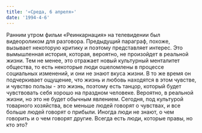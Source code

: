 ```yaml
---
title: '«Среда, 6 апреля»'
date: '1994-4-6'
---
```


Ранним утром фильм «Реинкарнация» на телевидении был видеороликом для разговора. Предыдущий параграф, похоже, вызывает некоторую критику и поэтому представляет интерес. Это вымышленная история, которая, вероятно, не произойдет в реальной жизни. Тем не менее, это отражает новый культурный менталитет общества, то есть некоторые люди ошеломлены в процессе социальных изменений, и они не знают вкуса жизни. В то же время он подчеркивает ощущение, что жизнь и любовь находятся в этом чувстве, и чувство пользы - это жизнь, поэтому есть танцор, который будет чувствовать себя хорошо на праздном человеке. Вероятно, в реальной жизни, но это не будет обычным явлением. Сегодня, под культурой товарного хозяйства, все меньше людей говорят о чувствах, и все больше людей говорят о прибыли. Иногда люди не знают, о чем говорить и о чем говорят другие. Всегда есть люди, которые правы, но кто это?

